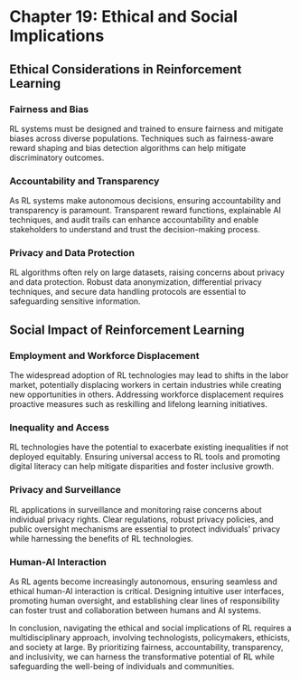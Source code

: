 # Chapter 19: Ethical and Social Implications

## Ethical Considerations in Reinforcement Learning

### Fairness and Bias
RL systems must be designed and trained to ensure fairness and mitigate biases across diverse populations. Techniques such as fairness-aware reward shaping and bias detection algorithms can help mitigate discriminatory outcomes.

### Accountability and Transparency
As RL systems make autonomous decisions, ensuring accountability and transparency is paramount. Transparent reward functions, explainable AI techniques, and audit trails can enhance accountability and enable stakeholders to understand and trust the decision-making process.

### Privacy and Data Protection
RL algorithms often rely on large datasets, raising concerns about privacy and data protection. Robust data anonymization, differential privacy techniques, and secure data handling protocols are essential to safeguarding sensitive information.

## Social Impact of Reinforcement Learning

### Employment and Workforce Displacement
The widespread adoption of RL technologies may lead to shifts in the labor market, potentially displacing workers in certain industries while creating new opportunities in others. Addressing workforce displacement requires proactive measures such as reskilling and lifelong learning initiatives.

### Inequality and Access
RL technologies have the potential to exacerbate existing inequalities if not deployed equitably. Ensuring universal access to RL tools and promoting digital literacy can help mitigate disparities and foster inclusive growth.

### Privacy and Surveillance
RL applications in surveillance and monitoring raise concerns about individual privacy rights. Clear regulations, robust privacy policies, and public oversight mechanisms are essential to protect individuals' privacy while harnessing the benefits of RL technologies.

### Human-AI Interaction
As RL agents become increasingly autonomous, ensuring seamless and ethical human-AI interaction is critical. Designing intuitive user interfaces, promoting human oversight, and establishing clear lines of responsibility can foster trust and collaboration between humans and AI systems.

In conclusion, navigating the ethical and social implications of RL requires a multidisciplinary approach, involving technologists, policymakers, ethicists, and society at large. By prioritizing fairness, accountability, transparency, and inclusivity, we can harness the transformative potential of RL while safeguarding the well-being of individuals and communities.
